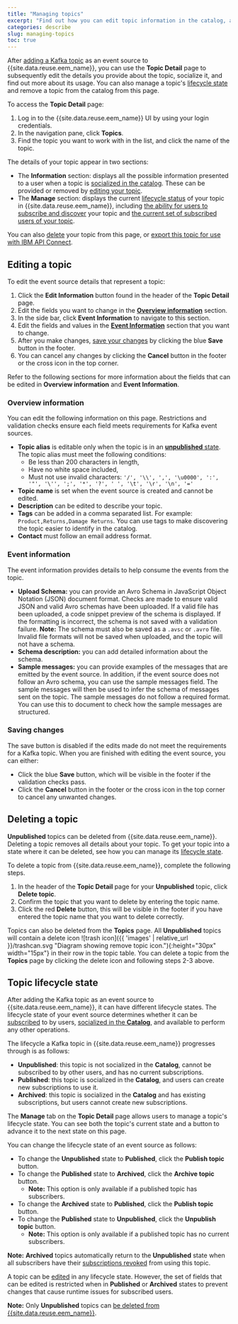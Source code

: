 ```yaml
---
title: "Managing topics"
excerpt: "Find out how you can edit topic information in the catalog, and remove topics from the list."
categories: describe
slug: managing-topics
toc: true
---
```


After [adding a Kafka topic](../adding-topics) as an event source to {{site.data.reuse.eem_name}}, you can use the **Topic Detail** page to subsequently edit the details you provide about the topic, socialize it, and find out more about its usage. You can also manage a topic's [lifecycle state](#topic-lifecycle-state) and remove a topic from the catalog from this page.

To access the **Topic Detail** page:

1. Log in to the {{site.data.reuse.eem_name}} UI by using your login credentials.
2. In the navigation pane, click **Topics**.
3. Find the topic you want to work with in the list, and click the name of the topic.

The details of your topic appear in two sections:

- The **Information** section: displays all the possible information presented to a user when a topic is [socialized in the catalog](../publishing-topics). These can be provided or removed by [editing your topic](#editing-a-topic).
- The **Manage** section: displays the current [lifecycle status](#topic-lifecycle-state) of your topic in {{site.data.reuse.eem_name}}, including [the ability for users to subscribe and discover](../publishing-topics) your topic and [the current set of subscribed users of your topic](../managing-user-access-to-topics).

You can also [delete](#removing-a-topic) your topic from this page, or [export this topic for use with IBM API Connect](#exporting-asyncapi-for-ibm-api-connect).

## Editing a topic

To edit the event source details that represent a topic: 
1. Click the **Edit Information** button found in the header of the **Topic Detail** page. 
2. Edit the fields you want to change in the [**Overview information**](#overview-information) section.
3. In the side bar, click **Event Information** to navigate to this section.
4. Edit the fields and values in the [**Event Information**](#event-information) section that you want to change.
5. After you make changes, [save your changes](#saving-changes) by clicking the blue **Save** button in the footer.
6. You can cancel any changes by clicking the **Cancel** button in the footer or the cross icon in the top corner.

Refer to the following sections for more information about the fields that can be edited in **Overview information** and **Event Information**.

### Overview information
You can edit the following information on this page. Restrictions and validation checks ensure each field meets requirements for Kafka event sources.
- **Topic alias** is editable only when the topic is in an [**unpublished** state](#topic-lifecycle-state). The topic alias must meet the following conditions:
   - Be less than 200 characters in length, 
   - Have no white space included,
   - Must not use invalid characters: `'/', '\\', ',', '\u0000', ':', '"', '\'', ';', '*', '?', ' ', '\t', '\r', '\n', '='`
- **Topic name** is set when the event source is created and cannot be edited. 
- **Description** can be edited to describe your topic.
- **Tags** can be added in a comma separated list. For example: `Product,Returns,Damage Returns`. You can use tags to make discovering the topic easier to identify in the catalog.
- **Contact** must follow an email address format. 

### Event information
The event information provides details to help consume the events from the topic. 
- **Upload Schema:** you can provide an Avro Schema in JavaScript Object Notation (JSON) document format. Checks  are made to ensure valid JSON and valid Avro schemas have been uploaded. If a valid file has been uploaded, a code snippet preview of the schema is displayed. If the formatting is incorrect, the schema is not saved with a validation failure.
    **Note:** The schema must also be saved as a `.avsc` or `.avro` file. Invalid file formats will not be saved when uploaded, and the topic will not have a schema. 
- **Schema description:** you can add detailed information about the schema. 
- **Sample messages:** you can provide examples of the messages that are emitted by the event source. In addition, if the event source does not follow an Avro schema, you can use the sample messages field. The sample messages will then be used to infer the schema of messages sent on the topic. The sample messages do not follow a required format. You can use this to document to check how the sample messages are structured. 

### Saving changes 

The save button is disabled if the edits made do not meet the requirements for a Kafka topic. When you are finished with editing the event source, you can either:

- Click the blue **Save** button, which will be visible in the footer if the validation checks pass. 
- Click the **Cancel** button in the footer or the cross icon in the top corner to cancel any unwanted changes.


## Deleting a topic

**Unpublished** topics can be deleted from {{site.data.reuse.eem_name}}. Deleting a topic removes all details about your topic. To get your topic into a state where it can be deleted, see how you can manage its [lifecycle state](#topic-lifecycle-state).

To delete a topic from {{site.data.reuse.eem_name}}, complete the following steps. 
1. In the header of the **Topic Detail** page for your **Unpublished** topic, click **Delete topic**. 
2. Confirm the topic that you want to delete by entering the topic name.
3. Click the red **Delete** button, this will be visible in the footer if you have entered the topic name that you want to delete correctly.

Topics can also be deleted from the **Topics** page. All **Unpublished** topics will contain a delete icon ![trash icon]({{ 'images' | relative_url }}/trashcan.svg "Diagram showing remove topic icon."){:height="30px" width="15px"} in their row in the topic table. You can delete a topic from the **Topics** page by clicking the delete icon and following steps 2-3 above.

## Topic lifecycle state

After adding the Kafka topic as an event source to {{site.data.reuse.eem_name}}, it can have different lifecycle states. The lifecycle state of your event source determines whether it can be [subscribed](../../consume-subscribe/subscribing-to-topics) to by users, [socialized in the **Catalog**](../../consume-subscribe/discovering-topics), and available to perform any other operations.

The lifecycle a Kafka topic in {{site.data.reuse.eem_name}} progresses through is as follows:

- **Unpublished**: this topic is not socialized in the **Catalog**, cannot be subscribed to by other users, and has no current subscriptions.
- **Published**: this topic is socialized in the **Catalog**, and users can create new subscriptions to use it.
- **Archived**: this topic is socialized in the **Catalog** and has existing subscriptions, but users cannot create new subscriptions.

The **Manage** tab on the **Topic Detail** page allows users to manage a topic's lifecycle state. You can see both the topic's current state and a button to advance it to the next state on this page.

You can change the lifecycle state of an event source as follows:

- To change the **Unpublished** state to **Published**, click the **Publish topic** button.
- To change the **Published** state to **Archived**, click the **Archive topic** button.
  - **Note:** This option is only available if a published topic has subscribers.
- To change the **Archived** state to **Published**, click the **Publish topic** button.
- To change the **Published** state to **Unpublished**, click the **Unpublish topic** button.
  - **Note:** This option is only available if a published topic has no current subscribers.

**Note:** **Archived** topics automatically return to the **Unpublished** state when all subscribers have their [subscriptions revoked](../managing-user-access-to-topics#revoking-subscriptions) from using this topic.

A topic can be [edited](#editing-a-topic) in any lifecycle state. However, the set of fields that can be edited is restricted when in **Published** or **Archived** states to prevent changes that cause runtime issues for subscribed users.

**Note:** Only **Unpublished** topics can [be deleted from {{site.data.reuse.eem_name}}](#removing-a-topic).

